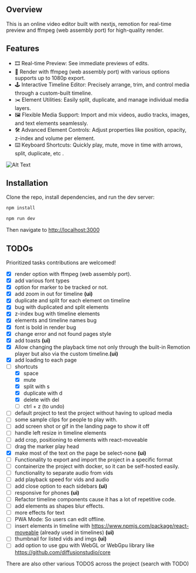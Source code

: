 ## Overview

This is an online video editor built with nextjs, remotion for real-time preview and ffmpeg (web assembly port) for high-quality render.

## Features

- 🎞️ Real-time Preview: See immediate previews of edits.
- 🧰 Render with ffmpeg (web assembly port) with various options supports up to 1080p export.
- 🕹️ Interactive Timeline Editor: Precisely arrange, trim, and control media through a custom-built timeline.
- ✂️ Element Utilities: Easily split, duplicate, and manage individual media layers.
- 🖼️ Flexible Media Support: Import and mix videos, audio tracks, images, and text elements seamlessly.
- 🛠️ Advanced Element Controls: Adjust properties like position, opacity, z-index and volume per element.
- ⌨️ Keyboard Shortcuts: Quickly play, mute, move in time with arrows, split, duplicate, etc .

![Alt Text](/images/image.png)

## Installation

Clone the repo, install dependencies, and run the dev server:

```bash
npm install

npm run dev
```

Then navigate to [http://localhost:3000](http://localhost:3000)

## TODOs

Prioritized tasks contributions are welcomed!

- [x] render option with ffmpeg (web assembly port).
- [x] add various font types
- [x] option for marker to be tracked or not.
- [x] add zoom in out for timeline **(ui)**
- [x] duplicate and split for each element on timeline
- [x] bug with duplicated and split elements
- [x] z-index bug with timeline elements
- [x] elements and timeline names bug
- [x] font is bold in render bug
- [x] change error and not found pages style
- [x] add toasts **(ui)**
- [x] Allow changing the playback time not only through the built-in Remotion player but also via the custom timeline.**(ui)**
- [x] add loading to each page 
- [ ] shortcuts
	- [x] space
	- [x] mute
	- [x] split with s
	- [x] duplicate with d
	- [x] delete with del
	- [ ] ctrl + z (to undo)
- [ ] default project to test the project without having to upload media
- [ ] some sample clips for people to play with.
- [ ] add screen shot or gif in the landing page to show it off
- [ ] handle left resize in timeline elements
- [ ] add crop, positioning to elements with react-moveable
- [ ] drag the marker play head
- [x] make most of the text on the page be select-none **(ui)**
- [ ] Functionality to export and import the project in a specific format
- [ ] containerize the project with docker, so it can be self-hosted easily.
- [ ] functionality to separate audio from vids
- [ ] add playback speed for vids and audio
- [ ] add close option to each sidebars **(ui)**
- [ ] responsive for phones **(ui)**
- [ ] Refactor timeline components cause it has a lot of repetitive code.
- [ ] add elements as shapes blur effects.
- [ ] more effects for text
- [ ] PWA Mode: So users can edit offline.
- [ ] insert elements in timeline with https://www.npmjs.com/package/react-moveable (already used in timelines) **(ui)**
- [ ] thumbnail for listed vids and imgs **(ui)**
- [ ] add option to use gpu with WebGL or WebGpu library like https://github.com/diffusionstudio/core

There are also other various TODOS across the project (search with TODO)